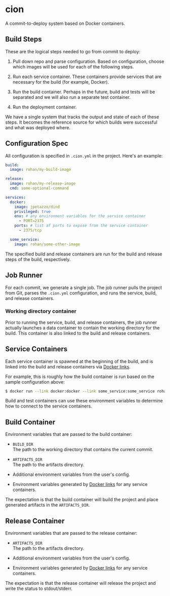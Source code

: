 cion
===
A commit-to-deploy system based on Docker containers.

Build Steps
---
These are the logical steps needed to go from commit to deploy:

1. Pull down repo and parse configuration. Based on configuration, choose which images will be used for each of the following steps.

2. Run each service container. These containers provide services that are necessary for the build (for example, Docker).

2. Run the build container. Perhaps in the future, build and tests will be separated and we will also run a separate test container.

3. Run the deployment container.

We have a single system that tracks the output and state of each of these steps. It becomes the reference source for which builds were successful and what was deployed where.

Configuration Spec
---

All configuration is specified in `.cion.yml` in the project. Here's an example:

```yaml
build:
  image: rohan/my-build-image

release:
  image: rohan/my-release-image
  cmd: some-optional-command

services:
  docker:
    image: jpetazzo/dind
    privileged: true
    env: # any environment variables for the service container
      - PORT=2375
    ports: # list af ports to expose from the service container
      - 2375/tcp

  some_service:
    image: rohan/some-other-image
```

The specified build and release containers are run for the build and release steps of the build, respectively.

Job Runner
---

For each commit, we generate a single job. The job runner pulls the project from Git, parses the `.cion.yml` configuration, and runs the service, build, and release containers.

### Working directory container

Prior to running the service, build, and release containers, the job runner actually launches a data container to contain the working directory for the build. This container is also linked to the build and release containers.

Service Containers
---

Each service container is spawned at the beginning of the build, and is linked into the build and release containers via [Docker links](https://docs.docker.com/userguide/dockerlinks/).

For example, this is roughly how the build container is run based on the sample configuration above:

 ```bash
 $ docker run --link docker:docker --link some_service:some_service rohan/my-build-image
 ```

Build and test containers can use these environment variables to determine how to connect to the service containers.

Build Container
---

Environment variables that are passed to the build container:

* `BUILD_DIR`<br />
  The path to the working directory that contains the current commit.

* `ARTIFACTS_DIR`<br />
  The path to the artifacts directory.

* Additional environment variables from the user's config.

* Environment variables generated by [Docker links](https://docs.docker.com/userguide/dockerlinks/) for any service containers.

The expectation is that the build container will build the project and place generated artifacts in the `ARTIFACTS_DIR`.

Release Container
---

Environment variables that are passed to the release container:

* `ARTIFACTS_DIR`<br />
  The path to the artifacts directory.

* Additional environment variables from the user's config.

* Environment variables generated by [Docker links](https://docs.docker.com/userguide/dockerlinks/) for any service containers.

The expectation is that the release container will release the project and write the status to stdout/stderr.

